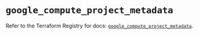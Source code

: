 # `google_compute_project_metadata`

Refer to the Terraform Registry for docs: [`google_compute_project_metadata`](https://registry.terraform.io/providers/hashicorp/google/6.22.0/docs/resources/compute_project_metadata).
